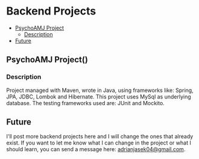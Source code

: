 # Backend Projects

- [PsychoAMJ Project](#psychoamj-project)
  - [Description](#description)
- [Future](#future)

## PsychoAMJ Project()

  ### Description

  Project managed with Maven, wrote in Java, using frameworks like: Spring, JPA, JDBC, Lombok and Hibernate. This project uses MySql as underlying database. The testing frameworks used are: JUnit and Mockito.

## Future
  
  I'll post more backend projects here and I will change the ones that already exist. If you want to let me know what I can change in the project or what I should learn, you can send a message here: adrianjasek04@gmail.com.
